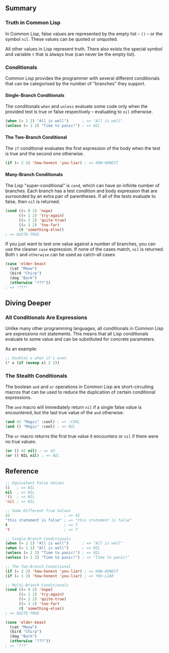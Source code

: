 ## Summary

### Truth in Common Lisp

In Common Lisp, false values are represented by the empty list – `()` – or the
symbol `nil`. These values can be quoted or unquoted.

All other values in Lisp represent truth. There also exists the special symbol
and variable `t` that is always true (can never be the empty list).

### Conditionals

Common Lisp provides the programmer with several different conditionals that can
be categorised by the number of "branches" they support.

#### Single-Branch Conditionals

The conditionals `when` and `unless` evaluate some code only when the provided
test is true or false respectively – evaluating to `nil` otherwise.

```lisp
(when (= 2 2) "All is well")      ; => "All is well"
(unless (= 2 2) "Time to panic!") ; => NIL
```

#### The Two-Branch Conditional

The `if` conditional evaluates the first expression of the body when the test is
true and the second one otherwise.

```lisp
(if (= 2 2) 'how-honest 'you-liar) ; => HOW-HONEST
```

#### Many-Branch Conditionals

The Lisp "super-conditional" is `cond`, which can have an infinite number of
branches. Each branch has a test condition and body expression that are
surrounded by an extra pair of parentheses. If all of the tests evaluate to
false, then `nil` is returned.

```lisp
(cond ((= 0 2) 'nope)
      ((= 1 2) 'try-again)
      ((= 2 2) 'quite-true)
      ((= 3 2) 'too-far)
      (t 'something-else))
; => QUITE-TRUE
```

If you just want to test one value against a number of branches, you can use the
cleaner `case` expression. If none of the cases match, `nil` is returned. Both
`t` and `otherwise` can be used as catch-all cases

```lisp
(case 'elder-beast
  (cat "Meow")
  (bird "Chirp")
  (dog "Bark")
  (otherwise "???"))
; => "???"
```

## Diving Deeper

### All Conditionals Are Expressions

Unlike many other programming languages, all conditionals in Common Lisp are
_expressions_ not statements. This means that all Lisp conditionals evaluate to
some value and can be substituted for concrete parameters.

As an example:

```lisp
;; Doubles x when it's even
(* x (if (evenp x) 2 1))
```

### The Stealth Conditionals

The boolean `and` and `or` operations in Common Lisp are short-circuiting macros
that can be used to reduce the duplication of certain conditional
expressions.

The `and` macro will immediately return `nil` if a single false value is
encountered, but the last true value of the `and` otherwise:

```lisp
(and 42 "Magic" :cool) ; => :COOL
(and () "Magic" :cool) ; => NIL
```

The `or` macro returns the first true value it encounters or `nil` if there were
no true values:

```lisp
(or () 42 nil) ; => 42
(or () NIL nil) ; => NIL
```

## Reference

```lisp
;; Equivalent False Values
()   ; => NIL
nil  ; => NIL
'()  ; => NIL
'nil ; => NIL

;; Some Different True Values
42                        ; => 42
"this statement is false" ; => "this statement is false"
t                         ; => T
't                        ; => T

;; Single-Branch Conditionals
(when (= 2 2) "All is well")      ; => "All is well"
(when (= 1 2) "All is well")      ; => NIL
(unless (= 2 2) "Time to panic!") ; => NIL
(unless (= 1 2) "Time to panic!") ; => "Time to panic!"

;; The Two-Branch Conditional
(if (= 2 2) 'how-honest 'you-liar) ; => HOW-HONEST
(if (= 1 2) 'how-honest 'you-liar) ; => YOU-LIAR

;; Multi-Branch Conditionals
(cond ((= 0 2) 'nope)
      ((= 1 2) 'try-again)
      ((= 2 2) 'quite-true)
      ((= 3 2) 'too-far)
      (t 'something-else))
; => QUITE-TRUE

(case 'elder-beast
  (cat "Meow")
  (bird "Chirp")
  (dog "Bark")
  (otherwise "???"))
; => "???"
```
